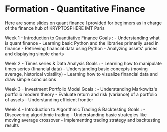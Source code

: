 # Formation - Quantitative Finance
Here are some slides on quant finance I provided for beginners as in charge of the finance hub of KRYPTOSPHERE IMT Paris

Week 1 - Introduction to Quantitative Finance
Goals : - Understanding what is quant finance
        - Learning basic Python and the libraries primarily used in finance
        - Retrieving financial data using Python
        - Analyzing assets' prices and displaying simple charts

Week 2 - Times series & Data Analysis
Goals : - Learning how to manipulate times series (financial data)
        - Understanding basic concepts (moving average, historical volatility)
        - Learning how to visualize financial data and draw simple conclusions

Week 3 - Investment Portfolio Model
Goals : - Understanding Markowitz's portfolio modern theory
        - Evaluate return and risk (variance) of a portfolio of assets
        - Understanding efficient frontier

Week 4 - Introduction to Algorithmic Trading & Backtesting
Goals : - Discovering algorithmic trading
        - Understanding basic strategies like moving average crossover
        - Implementing trading strategy and backtesting results
